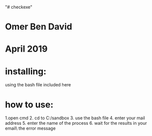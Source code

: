 "# checkexe"
# Omer Ben David
# April 2019



# installing:
using the bash file included here

# how to use:
1.open cmd
2. cd to C:/sandbox
3. use the bash file
4. enter your mail address
5. enter the name of the process
6. wait for the results in your email\ the error message

